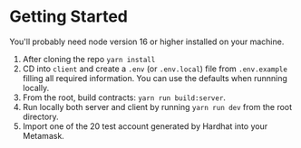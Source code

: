 # Getting Started

You'll probably need node version 16 or higher installed on your machine.

1. After cloning the repo `yarn install`
2. CD into `client` and create a `.env` (or `.env.local`) file from `.env.example` filling all required information. You can use the defaults when runnning locally.
3. From the root, build contracts: `yarn run build:server`.
4. Run locally both server and client by running `yarn run dev` from the root directory.
5. Import one of the 20 test account generated by Hardhat into your Metamask.

